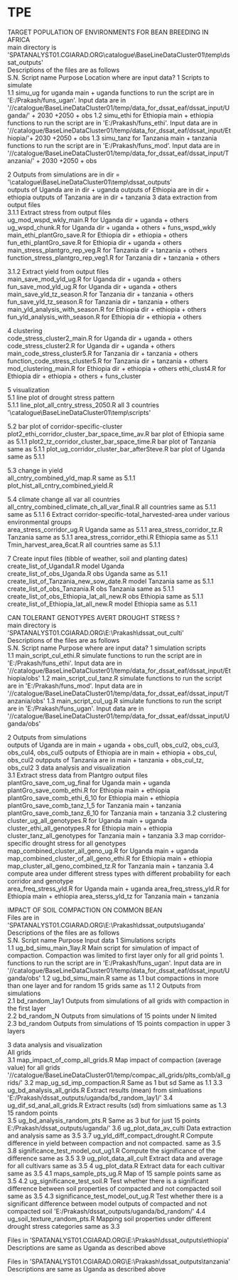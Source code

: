 # TPE
TARGET POPULATION OF ENVIRONMENTS FOR BEAN BREEDING IN AFRICA				
main directory is 'SPATANALYST01.CGIARAD.ORG\\catalogue\BaseLineDataCluster01\temp\dssat_outputs\'				
Descriptions of the files are as follows				
S.N.	Script name	Purpose	Location	where are input data?
1	Scripts to simulate			
1.1	simu_ug	for uganda	main + uganda	functions to run the script are in 'E:/Prakash/funs_ugan'. Input data are in '//catalogue/BaseLineDataCluster01/temp/data_for_dssat_eaf/dssat_input/Uganda/' + 2030 +2050 + obs
1.2	simu_ethi	for Ethiopia	main + ethiopia	functions to run the script are in 'E:/Prakash/funs_ethi'. Input data are in '//catalogue/BaseLineDataCluster01/temp/data_for_dssat_eaf/dssat_input/Ethiopia/'+ 2030 +2050 + obs
1.3	simu_tanz	for Tanzania	main + tanzania	functions to run the script are in 'E:/Prakash/funs_mod'. Input data are in '//catalogue/BaseLineDataCluster01/temp/data_for_dssat_eaf/dssat_input/Tanzania/' + 2030 +2050 + obs
				
2	Outputs from simulations are in dir = '\\catalogue\BaseLineDataCluster01\temp\dssat_outputs\'			
	outputs of Uganda are in 			dir + uganda
	outputs of Ethiopia are in 			dir + ethiopia
	outputs of Tanzania are in 			dir + tanzania
3	data extraction from output files			
3.1.1	Extract stress from output files			
	ug_mod_wspd_wkly_main.R	for Uganda		dir + uganda + others
	ug_wspd_chunk.R	for Uganda		dir + uganda + others + funs_wspd_wkly
	main_ethi_plantGro_save.R	for Ethiopia		dir + ethiopia + others
	fun_ethi_plantGro_save.R	for Ethiopia		dir + uganda + others 
	main_stress_plantgro_rep_veg.R	for Tanzania		dir + tanzania + others
	function_stress_plantgro_rep_veg1.R	for Tanzania		dir + tanzania + others
				
3.1.2	Extract yield from output files			
	main_save_mod_yld_ug.R	for Uganda		dir + uganda + others
	fun_save_mod_yld_ug.R	for Uganda		dir + uganda + others
	main_save_yld_tz_season.R	for Tanzania		dir + tanzania + others
	fun_save_yld_tz_season.R	for Tanzania		dir + tanzania + others
	main_yld_analysis_with_season.R	for Ethiopia		dir + ethiopia + others
	fun_yld_analysis_with_season.R	for Ethiopia		dir + ethiopia + others
				
4	clustering			
	code_stress_cluster2_main.R	for Uganda		dir + uganda + others
	code_stress_cluster2.R	for Uganda		dir + uganda + others
	main_code_stress_cluster5.R	for Tanzania		dir + tanzania + others
	function_code_stress_cluster5.R	for Tanzania		dir + tanzania + others
	mod_clustering_main.R	for Ethiopia		dir + ethiopia + others
	ethi_clust4.R	for Ethiopia		dir + ethiopia + others + funs_cluster
				
5	visualization			
5.1	line plot of drought stress pattern			
5.1.1	line_plot_all_cntry_stress_2050.R	all 3 countries		 '\\catalogue\BaseLineDataCluster01\temp\scripts'
				
5.2	bar plot of corridor-specific-cluster			
	plot2_ethi_corridor_cluster_bar_space_time_av.R		bar plot of Ethiopia	same as 5.1.1
	plot2_tz_corridor_cluster_bar_space_time.R		bar plot of Tanzania	same as 5.1.1
	plot_ug_corridor_cluster_bar_afterSteve.R		bar plot of Uganda	same as 5.1.1
				
5.3	change in yield 			
	all_cntry_combined_yld_map.R			same as 5.1.1
	plot_hist_all_cntry_combined_yield.R			
				
5.4	climate change all var all countries			
	all_cntry_combined_climate_ch_all_var_final.R	all countries		same as 5.1.1
				same as 5.1.1
6	Extract corridor-specific-total_harvested-area under various environmental groups 			
	area_stress_corridor_ug.R	Uganda		same as 5.1.1
	area_stress_corridor_tz.R	Tanzania		same as 5.1.1
	area_stress_corridor_ethi.R	Ethiopia		same as 5.1.1
	Tmin_harvest_area_6cat.R	all countries		same as 5.1.1
				
7	Create input files (tibble of weather, soil and planting dates)			
	create_list_of_Uganda1.R	model Uganda		
	create_list_of_obs_Uganda.R	obs Uganda		same as 5.1.1
	create_list_of_Tanzania_new_sow_date.R	model Tanzania		same as 5.1.1
	create_list_of_obs_Tanzania.R	obs Tanzania		same as 5.1.1
	create_list_of_obs_Ethiopia_lat_all_new.R	obs Ethiopia		same as 5.1.1
	create_list_of_Ethiopia_lat_all_new.R	model Ethiopia		same as 5.1.1

CAN TOLERANT GENOTYPES AVERT DROUGHT STRESS ?			
main directory is 'SPATANALYST01.CGIARAD.ORG\E:\Prakash\dssat_out_culti'			
Descriptions of the files are as follows			
S.N.	Script name	Purpose	where are input data?
1	simulation scripts		
1.1	main_script_cul_ethi.R	simulate	functions to run the script are in 'E:/Prakash/funs_ethi'. Input data are in '//catalogue/BaseLineDataCluster01/temp/data_for_dssat_eaf/dssat_input/Ethiopia/obs'
1.2	main_script_cul_tanz.R	simulate	functions to run the script are in 'E:/Prakash/funs_mod'. Input data are in '//catalogue/BaseLineDataCluster01/temp/data_for_dssat_eaf/dssat_input/Tanzania/obs'
1.3	main_script_cul_ug.R	simulate	functions to run the script are in 'E:/Prakash/funs_ugan'. Input data are in '//catalogue/BaseLineDataCluster01/temp/data_for_dssat_eaf/dssat_input/Uganda/obs'
			
2	Outputs from simulations		
	outputs of Uganda are in 		main + uganda + obs_cul1, obs_cul2, obs_cul3, obs_cul4, obs_cul5
	outputs of Ethiopia are in 		main + ethiopia + obs_cul, obs_cul2
	outpputs of Tanzania are in 		main + tanzania + obs_cul_tz, obs_cul2
3	data analysis and visualization		
3.1	Extract stress data from Plantgro output files		
	plantGro_save_com_ug_final	for Uganda	main + uganda
	plantGro_save_comb_ethi.R	for Ethiopia	main + ethiopia
	plantGro_save_comb_ethi_6_10	for Ethiopia	main + ethiopia
	plantGro_save_comb_tanz_1_5	for Tanzania	main + tanzania
	plantGro_save_comb_tanz_6_10	for Tanzania	main + tanzania
3.2	clustering		
	cluster_ug_all_genotypes.R	for Uganda	main + uganda
	cluster_ethi_all_genotypes.R	for Ethiopia	main + ethiopia
	cluster_tanz_all_genotypes	for Tanzania	main + tanzania
3.3	map corridor-specific drought stress for all genotypes		
	map_combined_cluster_all_geno_ug.R	for Uganda	main + uganda
	map_combined_cluster_of_all_geno_ethi.R	for Ethiopia	main + ethiopia
	map_cluster_all_geno_combined_tz.R	for Tanzania	main + tanzania 
3.4	compute area under different stress types with different probability for each corridor and genotype		
	area_freq_stress_yld.R	for Uganda	main + uganda
	area_freq_stress_yld.R	for Ethiopia	main + ethiopia
	area_sterss_yld_tz	for Tanzania	main +  tanzania

			
IMPACT OF SOIL COMPACTION ON COMMON BEAN			
Files are in 'SPATANALYST01.CGIARAD.ORG\E:\Prakash\dssat_outputs\uganda'			
Descriptions of the files are as follows			
S.N.	Script name	Purpose	Input data
1	Simulations scripts		
1.1	ug_bd_simu_main_1lay.R	Main script for simulation of impact of compaction. Compaction was limited to first layer only for all grid points 	1. functions to run the script are in 'E:/Prakash/funs_ugan'. Input data are in '//catalogue/BaseLineDataCluster01/temp/data_for_dssat_eaf/dssat_input/Uganda/obs'
1.2	ug_bd_simu_main.R	same as 1.1 but compactions in more than one layer and for random 15 grids	same as 1.1
2	Outputs from simulations		
2.1	bd_random_lay1	Outputs from simulations of all grids with compaction in the first layer	
2.2	bd_random_N	Outputs from simulations of 15 points under N limited 	
2.3	bd_random	Outputs from simulations of 15 points compaction in upper 3 layers	
			
3	data analysis and visualization		
	All grids		
3.1	map_impact_of_comp_all_grids.R	Map impact of compaction (average value) for all grids	'//catalogue/BaseLineDataCluster01/temp/compac_all_grids/plts_comb/all_grids/'
3.2	map_ug_sd_imp_compaction.R	Same as 1 but sd	Same as 1.1
3.3	ug_bd_analysis_all_grids.R	Extract results (mean) from simluations	'E:/Prakash/dssat_outputs/uganda/bd_random_lay1/'
3.4	ug_dif_sd_anal_all_grids.R	Extract results (sd) from simluations	same as 1.3
	15 random points		
3.5	ug_bd_analysis_random_pts.R	Same as 3 but for just 15 points	E:/Prakash/dssat_outputs/uganda/'
3.6	ug_plot_data_av_culti	Data extraction and analysis	same as 3.5
3.7	ug_yld_diff_compact_drought.R	Compute difference in yield between compaction and not compacted.	same as 3.5
3.8	significance_test_model_out_ug1.R	Compute the significance of the difference	same as 3.5
3.9	ug_plot_data_all_cult	Extract data and average for all cultivars	same as 3.5
4	ug_plot_data.R	Extract data for each cultivar	same as 3.5
4.1	maps_sample_pts_ug.R	Map of 15 sample points	same as 3.5
4.2	ug_significance_test_soil.R	Test whether there is a significant difference between soil properties of compacted and not compacted soil	same as 3.5
4.3	significance_test_model_out_ug.R	Test whether there is a significant difference between model outputs of compacted and not compacted soil	'E:/Prakash/dssat_outputs/uganda/bd_random/'
4.4	ug_soil_texture_random_pts.R	Mapping soil properties under different drought stress categories	same as 3.3
			
Files in 'SPATANALYST01.CGIARAD.ORG\E:\Prakash\dssat_outputs\ethiopia'			
	Descriptions are same as Uganda as described above		
			
Files in 'SPATANALYST01.CGIARAD.ORG\E:\Prakash\dssat_outputs\tanzania'			
	Descriptions are same as Uganda as described above		


